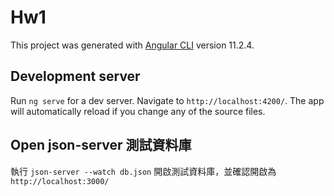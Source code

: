 # Hw1

This project was generated with [Angular CLI](https://github.com/angular/angular-cli) version 11.2.4.

## Development server

Run `ng serve` for a dev server. Navigate to `http://localhost:4200/`. The app will automatically reload if you change any of the source files.

## Open json-server 測試資料庫

執行 `json-server --watch db.json` 開啟測試資料庫，並確認開啟為 `http://localhost:3000/`
